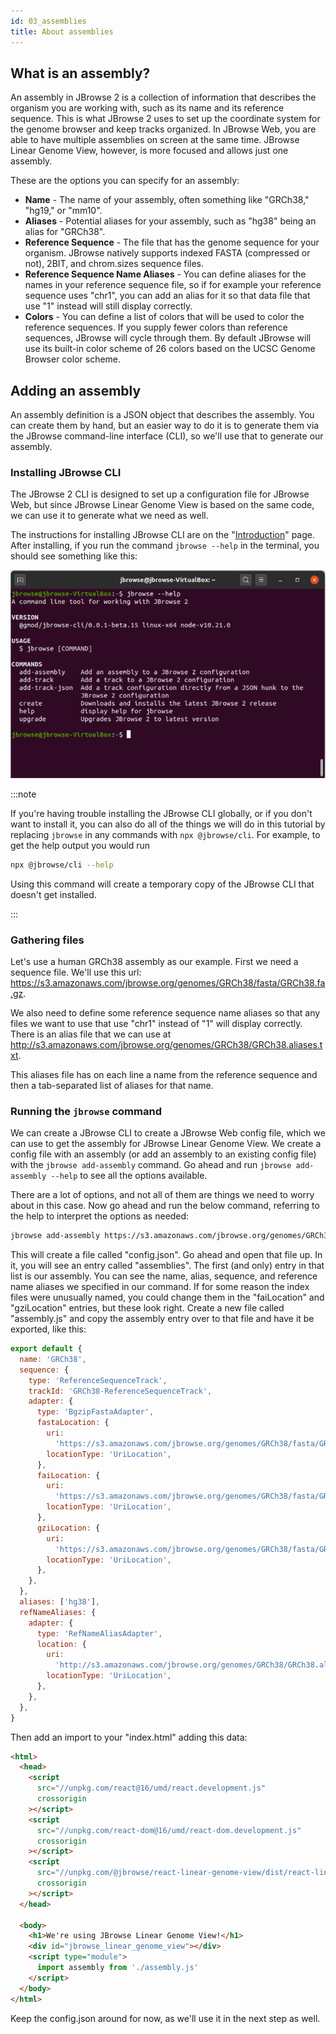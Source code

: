 ```yaml
---
id: 03_assemblies
title: About assemblies
---
```


## What is an assembly?

An assembly in JBrowse 2 is a collection of information that describes the
organism you are working with, such as its name and its reference sequence. This
is what JBrowse 2 uses to set up the coordinate system for the genome browser
and keep tracks organized. In JBrowse Web, you are able to have multiple
assemblies on screen at the same time. JBrowse Linear Genome View, however, is
more focused and allows just one assembly.

These are the options you can specify for an assembly:

- **Name** - The name of your assembly, often something like "GRCh38," "hg19,"
  or "mm10".
- **Aliases** - Potential aliases for your assembly, such as "hg38" being an
  alias for "GRCh38".
- **Reference Sequence** - The file that has the genome sequence for your
  organism. JBrowse natively supports indexed FASTA (compressed or not), 2BIT,
  and chrom.sizes sequence files.
- **Reference Sequence Name Aliases** - You can define aliases for the names in
  your reference sequence file, so if for example your reference sequence uses
  "chr1", you can add an alias for it so that data file that use "1" instead
  will still display correctly.
- **Colors** - You can define a list of colors that will be used to color the
  reference sequences. If you supply fewer colors than reference sequences,
  JBrowse will cycle through them. By default JBrowse will use its built-in
  color scheme of 26 colors based on the UCSC Genome Browser color scheme.

## Adding an assembly

An assembly definition is a JSON object that describes the assembly. You can
create them by hand, but an easier way to do it is to generate them via the
JBrowse command-line interface (CLI), so we'll use that to generate our
assembly.

### Installing JBrowse CLI

The JBrowse 2 CLI is designed to set up a configuration file for JBrowse Web,
but since JBrowse Linear Genome View is based on the same code, we can use it to
generate what we need as well.

The instructions for installing JBrowse CLI are on the
"[Introduction](./01_introduction)" page. After installing, if you run the
command `jbrowse --help` in the terminal, you should see something like this:

![The output of `jbrowse --help` in a terminal](./img/jbrowse_help.png)

:::note

If you're having trouble installing the JBrowse CLI globally, or if you don't
want to install it, you can also do all of the things we will do in this
tutorial by replacing `jbrowse` in any commands with `npx @jbrowse/cli`. For
example, to get the help output you would run

```sh
npx @jbrowse/cli --help
```

Using this command will create a temporary copy of the JBrowse CLI that doesn't
get installed.

:::

### Gathering files

Let's use a human GRCh38 assembly as our example. First we need a sequence file.
We'll use this url:
https://s3.amazonaws.com/jbrowse.org/genomes/GRCh38/fasta/GRCh38.fa.gz.

We also need to define some reference sequence name aliases so that any files we
want to use that use "chr1" instead of "1" will display correctly. There is an
alias file that we can use at
http://s3.amazonaws.com/jbrowse.org/genomes/GRCh38/GRCh38.aliases.txt.

This aliases file has on each line a name from the reference sequence and then a
tab-separated list of aliases for that name.

### Running the `jbrowse` command

We can create a JBrowse CLI to create a JBrowse Web config file, which we can
use to get the assembly for JBrowse Linear Genome View. We create a config file
with an assembly (or add an assembly to an existing config file) with the
`jbrowse add-assembly` command. Go ahead and run `jbrowse add-assembly --help`
to see all the options available.

There are a lot of options, and not all of them are things we need to worry
about in this case. Now go ahead and run the below command, referring to the
help to interpret the options as needed:

```sh
jbrowse add-assembly https://s3.amazonaws.com/jbrowse.org/genomes/GRCh38/fasta/GRCh38.fa.gz --name GRCh38 --alias hg38 --refNameAliases http://s3.amazonaws.com/jbrowse.org/genomes/GRCh38/GRCh38.aliases.txt --skipCheck
```

This will create a file called "config.json". Go ahead and open that file up. In
it, you will see an entry called "assemblies". The first (and only) entry in
that list is our assembly. You can see the name, alias, sequence, and reference
name aliases we specified in our command. If for some reason the index files
were unusually named, you could change them in the "faiLocation" and
"gziLocation" entries, but these look right. Create a new file called
"assembly.js" and copy the assembly entry over to that file and have it be
exported, like this:

```javascript title="assembly.js"
export default {
  name: 'GRCh38',
  sequence: {
    type: 'ReferenceSequenceTrack',
    trackId: 'GRCh38-ReferenceSequenceTrack',
    adapter: {
      type: 'BgzipFastaAdapter',
      fastaLocation: {
        uri:
          'https://s3.amazonaws.com/jbrowse.org/genomes/GRCh38/fasta/GRCh38.fa.gz',
        locationType: 'UriLocation',
      },
      faiLocation: {
        uri:
          'https://s3.amazonaws.com/jbrowse.org/genomes/GRCh38/fasta/GRCh38.fa.gz.fai',
        locationType: 'UriLocation',
      },
      gziLocation: {
        uri:
          'https://s3.amazonaws.com/jbrowse.org/genomes/GRCh38/fasta/GRCh38.fa.gz.gzi',
        locationType: 'UriLocation',
      },
    },
  },
  aliases: ['hg38'],
  refNameAliases: {
    adapter: {
      type: 'RefNameAliasAdapter',
      location: {
        uri:
          'http://s3.amazonaws.com/jbrowse.org/genomes/GRCh38/GRCh38.aliases.txt',
        locationType: 'UriLocation',
      },
    },
  },
}
```

Then add an import to your "index.html" adding this data:

```html {20-22} title="index.html"
<html>
  <head>
    <script
      src="//unpkg.com/react@16/umd/react.development.js"
      crossorigin
    ></script>
    <script
      src="//unpkg.com/react-dom@16/umd/react-dom.development.js"
      crossorigin
    ></script>
    <script
      src="//unpkg.com/@jbrowse/react-linear-genome-view/dist/react-linear-genome-view.umd.development.js"
      crossorigin
    ></script>
  </head>

  <body>
    <h1>We're using JBrowse Linear Genome View!</h1>
    <div id="jbrowse_linear_genome_view"></div>
    <script type="module">
      import assembly from './assembly.js'
    </script>
  </body>
</html>
```

Keep the config.json around for now, as we'll use it in the next step as well.
